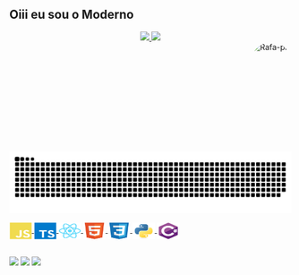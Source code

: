 ## Oiii eu sou o Moderno
<div align="center">
  <a href="https://github.com/ModernoProgramer">
  <img height="165em" src="https://github-readme-stats.vercel.app/api?username=ModernoProgramer&show_icons=true&theme=dracula&include_all_commits=true&count_private=true"/>
  <img height="165em" src="https://github-readme-stats.vercel.app/api/top-langs/?username=ModernoProgramer&layout=compact&theme=dracula"/>
</div>

<div  style="">


  <img align="right" alt="Rafa-pic" height="130" style="border-radius:50px;" src="https://th.bing.com/th/id/OIP.mqhUWLYjHhw91J0MNgFR_gHaFj?w=195&h=180&c=7&r=0&o=5&pid=1.7">

<img alt="Rafa-pic" height="130" style="margin-left: 1500px" src="https://spotify-github-profile.vercel.app/api/view?uid=cp10cxoed4ypnww2w4yth4l9x&cover_image=true&theme=natemoo-re&bar_color=00ffee&bar_color_cover=false">

  </div>
  
 
<div> 

  ![Snake animation](https://github.com/ModernoProgramer/ModernoProgramer/blob/output/github-contribution-grid-snake.svg)
 
<img align="center" alt="Rafa-Js" height="30" width="40" src="https://raw.githubusercontent.com/devicons/devicon/master/icons/javascript/javascript-plain.svg">
  <img align="center" alt="Rafa-Ts" height="30" width="40" src="https://raw.githubusercontent.com/devicons/devicon/master/icons/typescript/typescript-plain.svg">
  <img align="center" alt="Rafa-React" height="30" width="40" src="https://raw.githubusercontent.com/devicons/devicon/master/icons/react/react-original.svg">
  <img align="center" alt="Rafa-HTML" height="30" width="40" src="https://raw.githubusercontent.com/devicons/devicon/master/icons/html5/html5-original.svg">
  <img align="center" alt="Rafa-CSS" height="30" width="40" src="https://raw.githubusercontent.com/devicons/devicon/master/icons/css3/css3-original.svg">
  <img align="center" alt="Rafa-Python" height="30" width="40" src="https://raw.githubusercontent.com/devicons/devicon/master/icons/python/python-original.svg">
  <img align="center" alt="Rafa-Csharp" height="30" width="40" src="https://raw.githubusercontent.com/devicons/devicon/master/icons/csharp/csharp-original.svg">
 
  ##
  
  <a href="https://www.instagram.com/wilker76809/" target="_blank"><img  align="center" src="https://img.shields.io/badge/-Instagram-%23E4405F?style=for-the-badge&logo=instagram&logoColor=white" target="_blank"></a>
 <a href="https://wa.me/5561995809899" target="_blank"><img   align="center" src="https://img.shields.io/badge/WhatsApp-25D366?style=for-the-badge&logo=whatsapp&logoColor=white" target="_blank"></a> 
   <a href="https://twitter.com/ModernoProgram" target="_blank"><img  align="center" src="https://img.shields.io/badge/Twitter-1DA1F2?style=for-the-badge&logo=twitter&logoColor=white" target="_blank"></a> 
  
</div>
